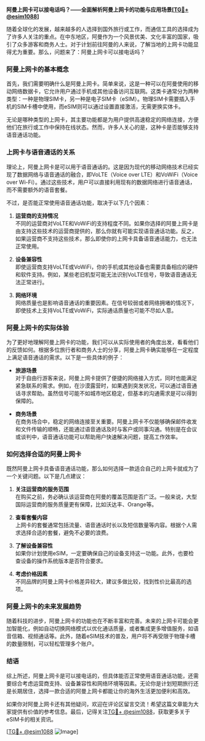 **阿曼上网卡可以接电话吗？——全面解析阿曼上网卡的功能与应用场景[[TG💪+ @esim1088](https://t.me/s/esim1088)]**

随着全球化的发展，越来越多的人选择到国外旅行或工作，而通信工具的选择成为了许多人关注的重点。在中东地区，阿曼作为一个风景优美、文化丰富的国家，吸引了众多游客和商务人士。对于计划前往阿曼的人来说，了解当地的上网卡功能显得尤为重要。那么，问题来了：阿曼上网卡可以接电话吗？

### 阿曼上网卡的基本概念

首先，我们需要明确什么是阿曼上网卡。简单来说，这是一种可以在阿曼使用的移动网络数据卡，它允许用户通过手机或其他设备访问互联网。这类卡通常分为两种类型：一种是物理SIM卡，另一种是电子SIM卡（eSIM）。物理SIM卡需要插入手机的SIM卡槽中使用，而eSIM则可以通过设置直接激活，无需更换实体卡。

无论是哪种类型的上网卡，其主要功能都是为用户提供高速稳定的网络连接，方便他们在旅行或工作中保持在线状态。然而，许多人关心的是，这种卡是否能够支持语音通话功能。

### 上网卡与语音通话的关系

理论上，阿曼上网卡是可以用于语音通话的。这是因为现代的移动网络技术已经实现了数据网络与语音通话的融合，即VoLTE（Voice over LTE）和VoWiFi（Voice over Wi-Fi）。通过这些技术，用户可以直接利用现有的数据网络进行语音通话，而不需要额外的语音套餐。

不过，是否能正常使用语音通话功能，取决于以下几个因素：

1. **运营商的支持情况**  
   不同的运营商对VoLTE和VoWiFi的支持程度不同。如果你选择的阿曼上网卡是由支持这些技术的运营商提供的，那么你就有可能实现语音通话功能。反之，如果运营商不支持这些技术，那么即使你的上网卡具备语音通话能力，也无法正常使用。

2. **设备兼容性**  
 即使运营商支持VoLTE或VoWiFi，你的手机或其他设备也需要具备相应的硬件和软件支持。例如，某些老旧机型可能无法识别VoLTE信号，导致语音通话无法正常进行。

3. **网络环境**  
 网络质量也是影响语音通话的重要因素。在信号较弱或者网络拥堵的情况下，即使技术上支持VoLTE或VoWiFi，实际通话质量也可能不尽如人意。

### 阿曼上网卡的实际体验

为了更好地理解阿曼上网卡的功能，我们可以从实际使用者的角度出发，看看他们的反馈如何。根据多位旅行者和商务人士的分享，阿曼上网卡确实能够在一定程度上满足语音通话的需求。以下是一些具体的例子：

- **旅游场景**  
 对于自由行游客来说，阿曼上网卡提供了便捷的网络接入方式，同时也能满足紧急联系的需求。例如，在沙漠露营时，如果遇到突发状况，可以通过语音通话寻求帮助。虽然信号可能不如城市地区稳定，但基本的沟通需求是可以得到保障的。

- **商务场景**  
 在商务场合中，稳定的网络连接至关重要。阿曼上网卡不仅能够确保邮件收发和文件传输的顺畅，还能通过语音通话及时与客户或同事沟通。特别是在会议或谈判中，语音通话功能可以帮助用户快速解决问题，提高工作效率。

### 如何选择合适的阿曼上网卡

既然阿曼上网卡具备语音通话功能，那么如何选择一款适合自己的上网卡就成为了一个关键问题。以下是几点建议：

1. **关注运营商的服务范围**  
 在购买之前，务必确认该运营商在阿曼的覆盖范围是否广泛。一般来说，大型国际运营商的服务质量更有保障，比如沃达丰、Orange等。

2. **查看套餐内容**  
 上网卡的套餐通常包括流量、语音通话时长以及短信数量等内容。根据个人需求选择合适的套餐，避免不必要的浪费。

3. **了解设备兼容性**  
 如果你计划使用eSIM，一定要确保自己的设备支持这一功能。此外，也要检查设备的操作系统版本是否符合要求。

4. **考虑价格因素**  
 不同品牌的阿曼上网卡价格差异较大，建议多做比较，找到性价比最高的选项。

### 阿曼上网卡的未来发展趋势

随着科技的进步，阿曼上网卡的功能也在不断丰富和完善。未来的上网卡可能会更加智能化，例如自动切换网络模式以优化通话质量，或者集成更多增值服务，如语音信箱、视频通话等。此外，随着eSIM技术的普及，用户将不再受限于物理卡槽的数量限制，可以轻松管理多个账户。

### 结语

综上所述，阿曼上网卡是可以接电话的，但具体能否正常使用语音通话功能，还需要综合考虑运营商支持、设备兼容性和网络环境等因素。无论你是计划短期旅行还是长期居住，选择一款合适的阿曼上网卡都能让你的海外生活更加便利和高效。

如果你对阿曼上网卡还有其他疑问，欢迎在评论区留言交流！希望这篇文章能为大家提供有价值的参考信息。最后，记得关注[TG💪+ @esim1088](https://t.me/s/esim1088)，获取更多关于eSIM卡的相关资讯。

[[TG💪+ @esim1088](https://t.me/s/esim1088) ![Image](https://i.postimg.cc/4NQfJmqS/Snipaste-2025-05-13-00-14-12.png)]